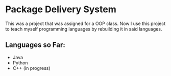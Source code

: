 # Package Delivery System

This was a project that was assigned for a OOP class.
Now I use this project to teach myself programming
languages by rebuilding it in said languages. 

## Languages so Far:
  - Java
  - Python
  - C++ (in progress)

